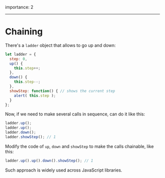 importance: 2

---

# Chaining

There's a `ladder` object that allows to go up and down:

```js
let ladder = {
  step: 0,
  up() { 
    this.step++;
  },
  down() { 
    this.step--;
  },
  showStep: function() { // shows the current step
    alert( this.step );
  }
};
```

Now, if we need to make several calls in sequence, can do it like this:

```js
ladder.up();
ladder.up();
ladder.down();
ladder.showStep(); // 1
```

Modify the code of `up`, `down` and `showStep` to make the calls chainable, like this:

```js
ladder.up().up().down().showStep(); // 1
```

Such approach is widely used across JavaScript libraries.
